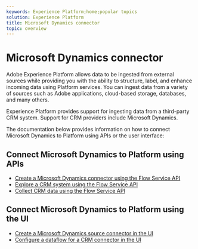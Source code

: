 ```yaml
---
keywords: Experience Platform;home;popular topics
solution: Experience Platform
title: Microsoft Dynamics connector
topic: overview
---
```


# Microsoft Dynamics connector

Adobe Experience Platform allows data to be ingested from external sources while providing you with the ability to structure, label, and enhance incoming data using Platform services. You can ingest data from a variety of sources such as Adobe applications, cloud-based storage, databases, and many others.

Experience Platform provides support for ingesting data from a third-party CRM system. Support for CRM providers include Microsoft Dynamics.

The documentation below provides information on how to connect Microsoft Dynamics to Platform using APIs or the user interface:

## Connect Microsoft Dynamics to Platform using APIs

- [Create a Microsoft Dynamics connector using the Flow Service API](../../tutorials/api/create/crm/ms-dynamics.md)
- [Explore a CRM system using the Flow Service API](../../tutorials/api/explore/crm.md)
- [Collect CRM data using the Flow Service API](../../tutorials/api/collect/crm.md)

## Connect Microsoft Dynamics to Platform using the UI

- [Create a Microsoft Dynamics source connector in the UI](../../tutorials/ui/create/crm/dynamics.md)
- [Configure a dataflow for a CRM connector in the UI](../../tutorials/ui/dataflow/crm.md)
